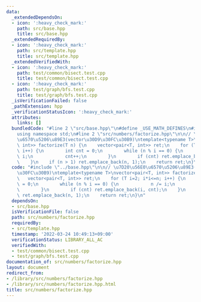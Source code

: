 ```yaml
---
data:
  _extendedDependsOn:
  - icon: ':heavy_check_mark:'
    path: src/base.hpp
    title: src/base.hpp
  _extendedRequiredBy:
  - icon: ':heavy_check_mark:'
    path: src/template.hpp
    title: src/template.hpp
  _extendedVerifiedWith:
  - icon: ':heavy_check_mark:'
    path: test/common/bisect.test.cpp
    title: test/common/bisect.test.cpp
  - icon: ':heavy_check_mark:'
    path: test/graph/bfs.test.cpp
    title: test/graph/bfs.test.cpp
  _isVerificationFailed: false
  _pathExtension: hpp
  _verificationStatusIcon: ':heavy_check_mark:'
  attributes:
    links: []
  bundledCode: "#line 2 \"src/base.hpp\"\n#define _USE_MATH_DEFINES\n#include <bits/stdc++.h>\n\
    using namespace std;\n#line 2 \"src/numbers/factorize.hpp\"\n\n// \u7D20\u56E0\
    \u6570\u5206\u89E3(vector\u30D9\u30FC\u30B9)\ntemplate<typename T>\nvector<pair<T,\
    \ int>> factorize(T n) {\n    vector<pair<T, int>> ret;\n    for (T i=2; i*i<=n;\
    \ i++) {\n        int cnt = 0;\n        while (n % i == 0) {\n            n /=\
    \ i;\n            cnt++;\n        }\n        if (cnt) ret.emplace_back(i, cnt);\n\
    \    }\n    if (n > 1) ret.emplace_back(n, 1);\n    return ret;\n}\n"
  code: "#include \"../base.hpp\"\n\n// \u7D20\u56E0\u6570\u5206\u89E3(vector\u30D9\
    \u30FC\u30B9)\ntemplate<typename T>\nvector<pair<T, int>> factorize(T n) {\n \
    \   vector<pair<T, int>> ret;\n    for (T i=2; i*i<=n; i++) {\n        int cnt\
    \ = 0;\n        while (n % i == 0) {\n            n /= i;\n            cnt++;\n\
    \        }\n        if (cnt) ret.emplace_back(i, cnt);\n    }\n    if (n > 1)\
    \ ret.emplace_back(n, 1);\n    return ret;\n}\n"
  dependsOn:
  - src/base.hpp
  isVerificationFile: false
  path: src/numbers/factorize.hpp
  requiredBy:
  - src/template.hpp
  timestamp: '2022-03-24 10:49:13+09:00'
  verificationStatus: LIBRARY_ALL_AC
  verifiedWith:
  - test/common/bisect.test.cpp
  - test/graph/bfs.test.cpp
documentation_of: src/numbers/factorize.hpp
layout: document
redirect_from:
- /library/src/numbers/factorize.hpp
- /library/src/numbers/factorize.hpp.html
title: src/numbers/factorize.hpp
---
```

